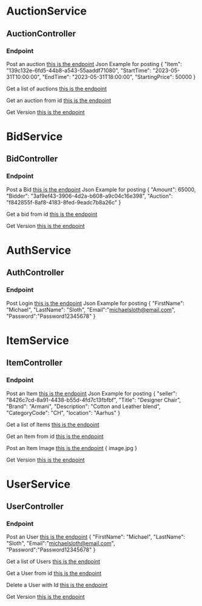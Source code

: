 # AuctionService

## AuctionController

### Endpoint

Post an auction
[this is the endpoint](https://localhost/4000/api/auction/create)
Json Example for posting
{
    "Item": "139c132e-6fd5-44b8-a543-55aaddf71080",
    "StartTime": "2023-05-31T10:00:00",
    "EndTime": "2023-05-31T18:00:00",
    "StartingPrice": 50000
}

Get a list of auctions
[this is the endpoint](https://localhost/4000/api/auction/list)

Get an auction from id
[this is the endpoint](https://localhost/4000/api/auction/{id})

Get Version
[this is the endpoint](https://localhost/4000/api/auction/version)

# BidService

## BidController

### Endpoint

Post a Bid
[this is the endpoint](https://localhost/4000/api/bid/create)
Json Example for posting
{
    "Amount": 65000,
    "Bidder": "3af9ef43-3906-4d2a-b608-a9c04c16e398",
    "Auction": "f842855f-8af8-4183-8fed-9eadc7b8a26c"
}

Get a bid from id
[this is the endpoint](https://localhost/4000/api/bid/{id})

Get Version
[this is the endpoint](https://localhost/4000/api/bid/version)

# AuthService

## AuthController

### Endpoint

Post Login
[this is the endpoint](https://localhost/4000/api/auth/login)
Json Example for posting
{
  "FirstName": "Michael",
  "LastName": "Sloth",
  "Email":"michaelsloth@email.com",
  "Password":"Password12345678"
}

# ItemService

## ItemController

### Endpoint

Post an Item
[this is the endpoint](http://localhost/4000/api/item/create)
Json Example for posting
{
  "seller": "8426c7cd-8a91-4438-b55d-4fd7c13fbfbf",
  "Title": "Designer Chair",
  "Brand": "Armani",
  "Description": "Cotton and Leather blend",
  "CategoryCode": "CH",
  "location": "Aarhus"
}

Get a list of Items
[this is the endpoint](http://localhost/4000/api/item/list)

Get an Item from id
[this is the endpoint](http://localhost/4000/api/item/{id})

Post an Item Image
[this is the endpoint](http://localhost/4000/api/item/uploadImage/{id})
{
  image.jpg
}

Get Version
[this is the endpoint](http://localhost/4000/api/item/version)

# UserService

## UserController

### Endpoint

Post an User
[this is the endpoint](http://localhost/4000/api/user/create)
{
  "FirstName": "Michael",
  "LastName": "Sloth",
  "Email":"michaelsloth@email.com",
  "Password":"Password12345678"
}

Get a list of Users
[this is the endpoint](http://localhost/4000/api/user/list)

Get a User from id
[this is the endpoint](http://localhost/4000/api/user/{id})

Delete a User with Id
[this is the endpoint](http://localhost/4000/api/user/{id})

Get Version
[this is the endpoint](http://localhost/4000/api/user/version)
